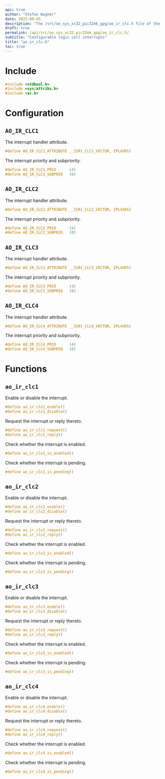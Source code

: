 ```yaml
---
api: true
author: "Stefan Wagner"
date: 2022-09-05
description: "The /src/ao_sys_xc32_pic32mk_gpg/ao_ir_clc.h file of the ao real-time operating system."
draft: true
permalink: /api/src/ao_sys_xc32_pic32mk_gpg/ao_ir_clc.h/
subtitle: "Configurable logic cell interrupts"
title: "ao_ir_clc.h"
toc: true
---
```


# Include

```c
#include <stdbool.h>
#include <sys/attribs.h>
#include <xc.h>
```

# Configuration

## `AO_IR_CLC1`

The interrupt handler attribute.

```c
#define AO_IR_CLC1_ATTRIBUTE __ISR(_CLC1_VECTOR, IPL4SRS)
```

The interrupt priority and subpriority.

```c
#define AO_IR_CLC1_PRIO      (4)
#define AO_IR_CLC1_SUBPRIO   (0)
```

## `AO_IR_CLC2`

The interrupt handler attribute.

```c
#define AO_IR_CLC2_ATTRIBUTE __ISR(_CLC2_VECTOR, IPL4SRS)
```

The interrupt priority and subpriority.

```c
#define AO_IR_CLC2_PRIO      (4)
#define AO_IR_CLC2_SUBPRIO   (0)
```

## `AO_IR_CLC3`

The interrupt handler attribute.

```c
#define AO_IR_CLC3_ATTRIBUTE __ISR(_CLC3_VECTOR, IPL4SRS)
```

The interrupt priority and subpriority.

```c
#define AO_IR_CLC3_PRIO      (4)
#define AO_IR_CLC3_SUBPRIO   (0)
```

## `AO_IR_CLC4`

The interrupt handler attribute.

```c
#define AO_IR_CLC4_ATTRIBUTE __ISR(_CLC4_VECTOR, IPL4SRS)
```

The interrupt priority and subpriority.

```c
#define AO_IR_CLC4_PRIO      (4)
#define AO_IR_CLC4_SUBPRIO   (0)
```

# Functions

## `ao_ir_clc1`

Enable or disable the interrupt.

```c
#define ao_ir_clc1_enable()
#define ao_ir_clc1_disable()
```

Request the interrupt or reply thereto.

```c
#define ao_ir_clc1_request()
#define ao_ir_clc1_reply()
```

Check whether the interrupt is enabled.

```c
#define ao_ir_clc1_is_enabled()
```

Check whether the interrupt is pending.

```c
#define ao_ir_clc1_is_pending()
```

## `ao_ir_clc2`

Enable or disable the interrupt.

```c
#define ao_ir_clc2_enable()
#define ao_ir_clc2_disable()
```

Request the interrupt or reply thereto.

```c
#define ao_ir_clc2_request()
#define ao_ir_clc2_reply()
```

Check whether the interrupt is enabled.

```c
#define ao_ir_clc2_is_enabled()
```

Check whether the interrupt is pending.

```c
#define ao_ir_clc2_is_pending()
```

## `ao_ir_clc3`

Enable or disable the interrupt.

```c
#define ao_ir_clc3_enable()
#define ao_ir_clc3_disable()
```

Request the interrupt or reply thereto.

```c
#define ao_ir_clc3_request()
#define ao_ir_clc3_reply()
```

Check whether the interrupt is enabled.

```c
#define ao_ir_clc3_is_enabled()
```

Check whether the interrupt is pending.

```c
#define ao_ir_clc3_is_pending()
```

## `ao_ir_clc4`

Enable or disable the interrupt.

```c
#define ao_ir_clc4_enable()
#define ao_ir_clc4_disable()
```

Request the interrupt or reply thereto.

```c
#define ao_ir_clc4_request()
#define ao_ir_clc4_reply()
```

Check whether the interrupt is enabled.

```c
#define ao_ir_clc4_is_enabled()
```

Check whether the interrupt is pending.

```c
#define ao_ir_clc4_is_pending()
```
